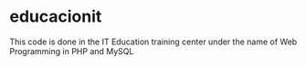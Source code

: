 # educacionit
 This code is done in the IT Education training center under the name of Web Programming in PHP and MySQL
